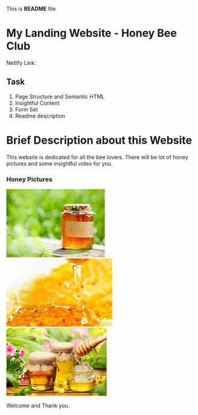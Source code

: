 This is **README** file

# My Landing Website - Honey Bee Club
Netlify Link: 


## **Task**
1. Page Structure and Semantic HTML
2. Insightful Content
3. Form Set
4. Readme description

# **Brief Description about this Website**
This website is dedicated for all the bee lovers. There will be lot of honey pictures and some insightful video for you.  

### **Honey Pictures**

![Myimage](./assets/madu1.jpg)
![Myimage](./assets/madu3.jpg)
![Myimage](./assets/madu4.jpg)

Welcome and Thank you. 